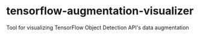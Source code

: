 # tensorflow-augmentation-visualizer
Tool for visualizing TensorFlow Object Detection API's data augmentation 
